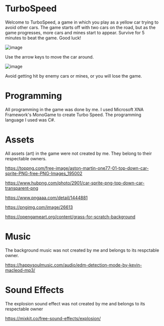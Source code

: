 # TurboSpeed
 
Welcome to TurboSpeed, a game in which you play as a yellow car trying to avoid other cars. The game starts off with two cars on the road, but as the game progresses, more cars and mines start to appear. Survive for 5 minutes to beat the game. Good luck!

![image](https://github.com/ajax815/TurboSpeed/assets/161390808/cb40ae92-43f1-4dcd-83a7-46a7b50a9a9d)

Use the arrow keys to move the car around.

![image](https://github.com/ajax815/TurboSpeed/assets/161390808/6b9d7dba-2f66-48ea-8ea6-d66f39a511dd)

Avoid getting hit by enemy cars or mines, or you will lose the game.


# Programming

All programming in the game was done by me. I used Microsoft XNA Framework's MonoGame to create Turbo Speed. The programming language I used was C#.


# Assets

All assets (art) in the game were not created by me. They belong to their respectable owners.

https://toppng.com/free-image/aston-martin-one77-01-top-down-car-sprite-PNG-free-PNG-Images_195002

https://www.hubpng.com/photo/2901/car-sprite-png-top-down-car-transparent-png

https://www.pngaaa.com/detail/1444881

https://pngimg.com/image/26613

https://opengameart.org/content/grass-for-scratch-background


# Music

The background music was not created by me and belongs to its respctable owner.

https://happysoulmusic.com/audio/edm-detection-mode-by-kevin-macleod-mp3/

# Sound Effects

The explosion sound effect was not created by me and belongs to its respectable owner

https://mixkit.co/free-sound-effects/explosion/
